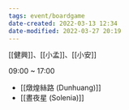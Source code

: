 ```yaml
---
tags: event/boardgame
date-created: 2022-03-13 12:34
date-modified: 2022-03-27 20:19
---
```


[[健興]]、[[小孟]]、[[小安]]

09:00 ~ 17:00

- [[燉煌絲路 (Dunhuang)]]
- [[晝夜星 (Solenia)]]
